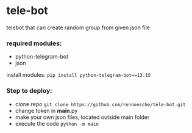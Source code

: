 # tele-bot
telebot that can create random group from given json file

### required modules:

- python-telegram-bot
- json

install modules:
`pip install python-telegram-bot==13.15`


### Step to deploy:

- clone repo
`git clone https://github.com/rennoesche/tele-bot.git`
- change token in __main__.py
- make your own json files, located outside main folder
- execute the code
`python -m main`

